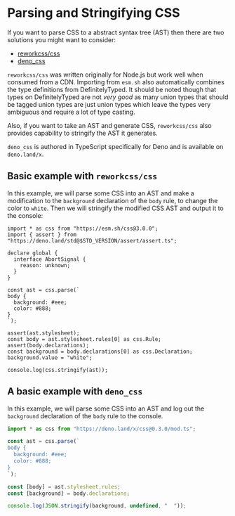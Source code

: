 # Parsing and Stringifying CSS

If you want to parse CSS to a abstract syntax tree (AST) then there are two
solutions you might want to consider:

- [reworkcss/css](https://github.com/reworkcss/css)
- [deno_css](https://deno.land/x/css)

`reworkcss/css` was written originally for Node.js but work well when consumed
from a CDN. Importing from `esm.sh` also automatically combines the type
definitions from DefinitelyTyped. It should be noted though that types on
DefinitelyTyped are not _very good_ as many union types that should be tagged
union types are just union types which leave the types very ambiguous and
require a lot of type casting.

Also, if you want to take an AST and generate CSS, `reworkcss/css` also provides
capability to stringify the AST it generates.

`deno_css` is authored in TypeScript specifically for Deno and is available on
`deno.land/x`.

## Basic example with `reworkcss/css`

In this example, we will parse some CSS into an AST and make a modification to
the `background` declaration of the `body` rule, to change the color to `white`.
Then we will stringify the modified CSS AST and output it to the console:

```ts, ignore
import * as css from "https://esm.sh/css@3.0.0";
import { assert } from "https://deno.land/std@$STD_VERSION/assert/assert.ts";

declare global {
  interface AbortSignal {
    reason: unknown;
  }
}

const ast = css.parse(`
body {
  background: #eee;
  color: #888;
}
`);

assert(ast.stylesheet);
const body = ast.stylesheet.rules[0] as css.Rule;
assert(body.declarations);
const background = body.declarations[0] as css.Declaration;
background.value = "white";

console.log(css.stringify(ast));
```

## A basic example with `deno_css`

In this example, we will parse some CSS into an AST and log out the `background`
declaration of the `body` rule to the console.

```ts
import * as css from "https://deno.land/x/css@0.3.0/mod.ts";

const ast = css.parse(`
body {
  background: #eee;
  color: #888;
}
`);

const [body] = ast.stylesheet.rules;
const [background] = body.declarations;

console.log(JSON.stringify(background, undefined, "  "));
```
